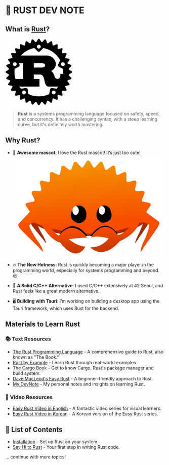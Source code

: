 # 🦀 **RUST DEV NOTE**

## What is [Rust](https://www.rust-lang.org/)?

![Rust Logo](./assets/Rust_programming_language_black_logo.svg)

> **Rust** is a systems programming language focused on safety, speed, and concurrency. It has a challenging syntax, with a steep learning curve, but it's definitely worth mastering.

## Why Rust?

- 🦀 **Awesome mascot**: I love the Rust mascot! It’s just too cute!
  ![Rustacean](./assets/Rustacean-orig-noshadow.svg "Rustacean")

- 🔥 **The New Hotness**: Rust is quickly becoming a major player in the programming world, especially for systems programming and beyond. 😉

- 🤔 **A Solid C/C++ Alternative**: I used C/C++ extensively at 42 Seoul, and Rust feels like a great modern alternative.

- 🖥 **Building with Tauri**: I’m working on building a desktop app using the Tauri framework, which uses Rust for the backend.

## Materials to Learn Rust

### 📚 **Text Resources**

- [The Rust Programming Language](https://doc.rust-lang.org/book/) - A comprehensive guide to Rust, also known as "The Book."
- [Rust by Example](https://doc.rust-lang.org/rust-by-example/) - Learn Rust through real-world examples.
- [The Cargo Book](https://doc.rust-lang.org/cargo/) - Get to know Cargo, Rust's package manager and build system.
- [Dave MacLeod's Easy Rust](https://dhghomon.github.io/easy_rust/) - A beginner-friendly approach to Rust.
- [My DevNote](https://github.com/Honeybeei/rust-dev-note) - My personal notes and insights on learning Rust.

### 🎥 **Video Resources**

- [Easy Rust Video in English](https://www.youtube.com/playlist?list=PLfllocyHVgsRwLkTAhG0E-2QxCf-ozBkk) - A fantastic video series for visual learners.
- [Easy Rust Video in Korean](https://www.youtube.com/playlist?list=PLfllocyHVgsSJf1zO6k6o3SX2mbZjAqYE) - A Korean version of the Easy Rust series.

## 📖 **List of Contents**

- [Installation](./basics/installation.md) - Set up Rust on your system.
- [Say Hi to Rust](./basics/hello-rust.md) - Your first step in writing Rust code.

... continue with more topics!
